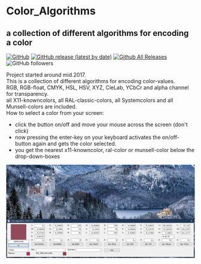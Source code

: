 # Color_Algorithms  
## a collection of different algorithms for encoding a color  

[![GitHub](https://img.shields.io/github/license/OlimilO1402/Color_Algorithms?style=plastic)](https://github.com/OlimilO1402/Color_Algorithms/blob/master/LICENSE) 
[![GitHub release (latest by date)](https://img.shields.io/github/v/release/OlimilO1402/Color_Algorithms?style=plastic)](https://github.com/OlimilO1402/Color_Algorithms/releases/latest)
[![Github All Releases](https://img.shields.io/github/downloads/OlimilO1402/Color_Algorithms/total.svg)](https://github.com/OlimilO1402/Color_Algorithms/releases/download/v2023.12.3/ColorAlgos_v2023.12.3.zip)
![GitHub followers](https://img.shields.io/github/followers/OlimilO1402?style=social)

Project started around mid.2017.  
This is a collection of different algorithms for encoding color-values.  
RGB, RGB-float, CMYK, HSL, HSV, XYZ, CieLab, YCbCr and alpha channel for transparency.  
all X11-knowncolors, all RAL-classic-colors, all Systemcolors and all Munsell-colors are included.  
How to select a color from your screen:
* click the button on/off and move your mouse across the screen (don't click)  
* now pressing the enter-key on your keyboard activates the on/off-button again and gets the color selected.  
* you get the nearest x11-knowncolor, ral-color or munsell-color below the drop-down-boxes

![ColorAlgos Image](Resources/ColorAlgos.png "ColorAlgos Image")